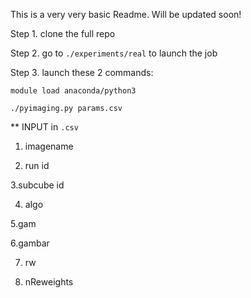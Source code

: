 This is a very very basic Readme. Will be updated soon!

Step 1. clone the full repo

Step 2. go to  `./experiments/real` to launch the job

Step 3. launch these 2 commands:

`module load anaconda/python3`

`./pyimaging.py params.csv`

** INPUT in `.csv`

1. imagename

2. run id

3.subcube id 

4. algo

5.gam 

6.gambar

7. rw

8. nReweights

